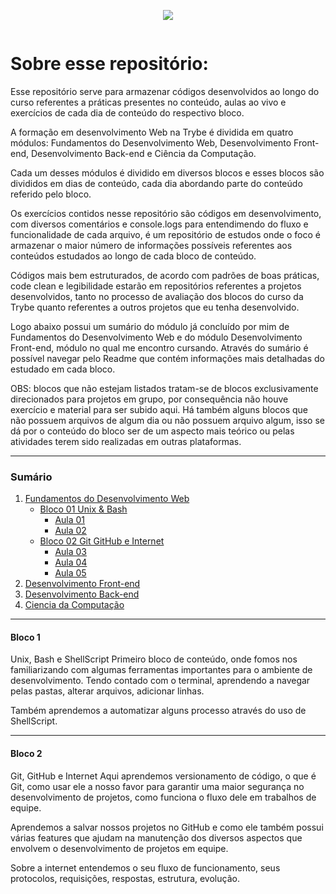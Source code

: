 <p align="center"> <img src="https://user-images.githubusercontent.com/78765220/171918576-b9bf505b-88a2-4286-a38b-fd6164e8c85d.png"></p>

<div align="center">
<img src="https://user-images.githubusercontent.com/78765220/171918576-b9bf505b-88a2-4286-a38b-fd6164e8c85d.png" width="0px" />
</div>

<h1>Sobre esse repositório:</h1>

Esse repositório serve para armazenar códigos desenvolvidos ao longo do curso referentes a práticas presentes no conteúdo, aulas ao vivo e exercícios de cada dia de conteúdo do respectivo bloco.

A formação em desenvolvimento Web na Trybe é dividida em quatro módulos: Fundamentos do Desenvolvimento Web, Desenvolvimento Front-end, Desenvolvimento Back-end e Ciência da Computação.

Cada um desses módulos é dividido em diversos blocos e esses blocos são divididos em dias de conteúdo, cada dia abordando parte do conteúdo referido pelo bloco.

Os exercícios contidos nesse repositório são códigos em desenvolvimento, com diversos comentários e console.logs para entendimendo do fluxo e funcionalidade de cada arquivo, é um repositório de estudos onde o foco é armazenar o maior número de informações possíveis referentes aos conteúdos estudados ao longo de cada bloco de conteúdo.

Códigos mais bem estruturados, de acordo com padrões de boas práticas, code clean e legibilidade estarão em repositórios referentes a projetos desenvolvidos, tanto no processo de avaliação dos blocos do curso da Trybe quanto referentes a outros projetos que eu tenha desenvolvido.

Logo abaixo possui um sumário do módulo já concluído por mim de Fundamentos do Desenvolvimento Web e do módulo Desenvolvimento Front-end, módulo no qual me encontro cursando. Através do sumário é possível navegar pelo Readme que contém informações mais detalhadas do estudado em cada bloco.

OBS: blocos que não estejam listados tratam-se de blocos exclusivamente direcionados para projetos em grupo, por consequência não houve exercício e material para ser subido aqui. Há também alguns blocos que não possuem arquivos de algum dia ou não possuem arquivo algum, isso se dá por o conteúdo do bloco ser de um aspecto mais teórico ou pelas atividades terem sido realizadas em outras plataformas.

<hr>
<h3> Sumário </h3>
<ol>
<li><a href="https://github.com/hildelio/Trybe-Exercicios/tree/main/01-Fundamentos-de-Desenvolvimento">Fundamentos do Desenvolvimento Web</a> 
  <ul>
    <li><a href="https://github.com/hildelio/Trybe-Exercicios/tree/main/01-Fundamentos-de-Desenvolvimento/Bloco01_Unix">Bloco 01 Unix & Bash</a>
      <ul>
      <li><a href="https://github.com/hildelio/Trybe-Exercicios/tree/main/01-Fundamentos-de-Desenvolvimento/Bloco01_Unix/Aula_01">Aula 01</a>
      <li><a href="https://github.com/hildelio/Trybe-Exercicios/tree/main/01-Fundamentos-de-Desenvolvimento/Bloco01_Unix/Aula_02">Aula 02</a>
    </ul>
  </ul>
  <ul>
    <li><a href="https://github.com/hildelio/Trybe-Exercicios/tree/main/01-Fundamentos-de-Desenvolvimento/Bloco02_Git_GitHub_Internet">Bloco 02 Git GitHub e Internet</a>
      <ul>
        <li><a href="https://github.com/hildelio/Trybe-Exercicios/tree/main/01-Fundamentos-de-Desenvolvimento/Bloco02_Git_GitHub_Internet/Aula_03">Aula 03</a>
        <li><a href="https://github.com/hildelio/Trybe-Exercicios/tree/main/01-Fundamentos-de-Desenvolvimento/Bloco02_Git_GitHub_Internet/Aula_04">Aula 04</a>
        <li><a href="https://github.com/hildelio/Trybe-Exercicios/tree/main/01-Fundamentos-de-Desenvolvimento/Bloco02_Git_GitHub_Internet/Aula_05">Aula 05</a>
      </ul>
  </ul>
  
<li><a href="">Desenvolvimento Front-end</a>
<li><a href="">Desenvolvimento Back-end</a>
<li><a href="">Ciencia da Computação</a>
</ol>
<hr>
<h4>Bloco 1</h4>Unix, Bash e ShellScript
Primeiro bloco de conteúdo, onde fomos nos familiarizando com algumas ferramentas importantes para o ambiente de desenvolvimento. Tendo contado com o terminal, aprendendo a navegar pelas pastas, alterar arquivos, adicionar linhas.

Também aprendemos a automatizar alguns processo através do uso de ShellScript.
<hr>
<h4>Bloco 2</h4>Git, GitHub e Internet
Aqui aprendemos versionamento de código, o que é Git, como usar ele a nosso favor para garantir uma maior segurança no desenvolvimento de projetos, como funciona o fluxo dele em trabalhos de equipe.

Aprendemos a salvar nossos projetos no GitHub e como ele também possui várias features que ajudam na manutenção dos diversos aspectos que envolvem o desenvolvimento de projetos em equipe.

Sobre a internet entendemos o seu fluxo de funcionamento, seus protocolos, requisições, respostas, estrutura, evolução.
